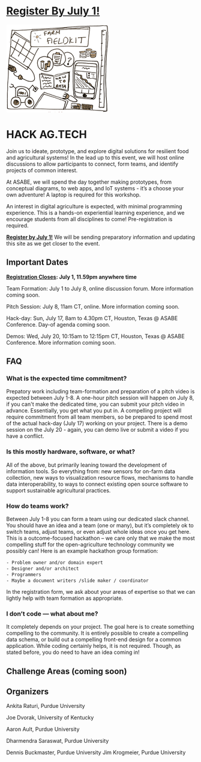 # [Register By July 1!](https://bit.ly/hackagtech)

![](/img/fieldkit.png)

# HACK AG.TECH

Join us to ideate, prototype, and explore digital solutions for resilient food and agricultural systems! In the lead up to this event, we will host online discussions to allow participants to connect, form teams, and identify projects of common interest.

At ASABE, we will spend the day together making prototypes, from conceptual diagrams, to web apps, and IoT systems - it’s a choose your own adventure! A laptop is required for this workshop.

An interest in digital agriculture is expected, with minimal programming experience. This is a hands-on experiential learning experience, and we encourage students from all disciplines to come! Pre-registration is required.

**[Register by July 1!](https://bit.ly/hackagtech)** We will be sending preparatory information and updating this site as we get closer to the event.

## Important Dates

**[Registration Closes](https://bit.ly/hackagtech): July 1, 11.59pm anywhere time**

Team Formation: July 1 to July 8, online discussion forum. More information coming soon.

Pitch Session: July 8, 11am CT, online. More information coming soon.

Hack-day: Sun, July 17, 8am to 4.30pm CT, Houston, Texas @ ASABE Conference. Day-of agenda coming soon.

Demos: Wed, July 20, 10:15am to 12:15pm CT, Houston, Texas @ ASABE Conference. More information coming soon.

## FAQ

### What is the expected time commitment?
Prepatory work including team-formation and preparation of a pitch video is expected between July 1-8. A one-hour pitch session will happen on July 8, if you can't make the dedicated time, you can submit your pitch video in advance. Essentially, you get what you put in. A compelling project will require commitment from all team members, so be prepared to spend most of the actual hack-day (July 17) working on your project. There is a demo session on the July 20 - again, you can demo live or submit a video if you have a conflict.

### Is this mostly hardware, software, or what?
All of the above, but primarily leaning toward the development of information tools. So everything from: new sensors for on-farm data collection, new ways to visualization resource flows, mechanisms to handle data interoperability, to ways to connect existing open source software to support sustainable agricultural practices.

### How do teams work?

Between July 1-8 you can form a team using our dedicated slack channel. You should have an idea and a team (one or many), but it’s completely ok to switch teams, adjust teams, or even adjust whole ideas once you get here. This is a outcome-focused hackathon – we care only that we make the most compelling stuff for the open-agriculture technology community we possibly can! Here is an example hackathon group formation:

    - Problem owner and/or domain expert
    - Designer and/or architect
    - Programmers
    - Maybe a document writers /slide maker / coordinator

In the registration form, we ask about your areas of expertise so that we can lightly help with team formation as appropriate.

### I don’t code — what about me?

It completely depends on your project. The goal here is to create something compelling to the community. It is entirely possible to create a compelling data schema, or build out a compelling front-end design for a common application. While coding certainly helps, it is not required. Though, as stated before, you do need to have an idea coming in!

## Challenge Areas (coming soon)

## Organizers

Ankita Raturi, Purdue University

Joe Dvorak, University of Kentucky

Aaron Ault, Purdue University

Dharmendra Saraswat, Purdue University

Dennis Buckmaster, Purdue University
Jim Krogmeier, Purdue University
